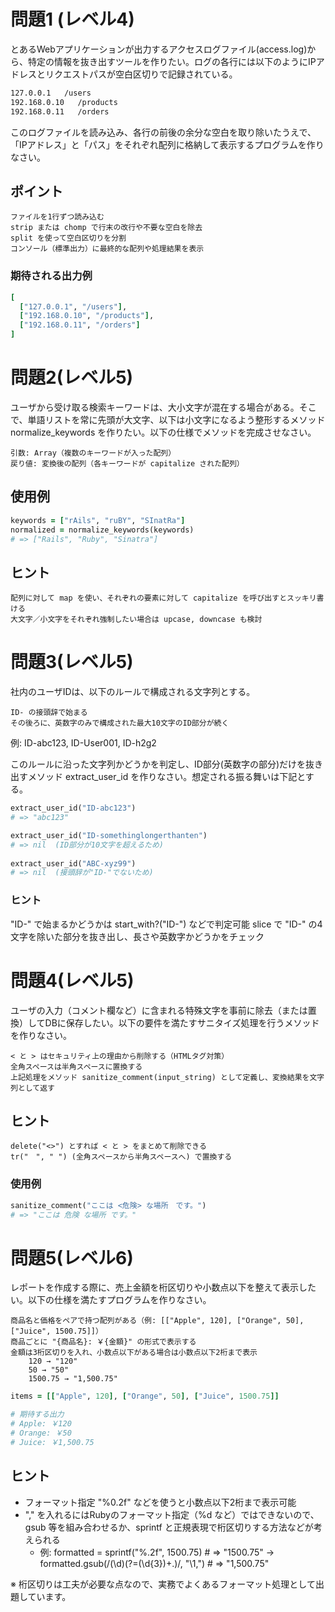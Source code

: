 # 問題1 (レベル4)
とあるWebアプリケーションが出力するアクセスログファイル(access.log)から、特定の情報を抜き出すツールを作りたい。ログの各行には以下のようにIPアドレスとリクエストパスが空白区切りで記録されている。

```bash
127.0.0.1   /users
192.168.0.10   /products
192.168.0.11   /orders  
```
このログファイルを読み込み、各行の前後の余分な空白を取り除いたうえで、「IPアドレス」と「パス」をそれぞれ配列に格納して表示するプログラムを作りなさい。

## ポイント
    ファイルを1行ずつ読み込む
    strip または chomp で行末の改行や不要な空白を除去
    split を使って空白区切りを分割
    コンソール（標準出力）に最終的な配列や処理結果を表示

### 期待される出力例
```ruby
[
  ["127.0.0.1", "/users"],
  ["192.168.0.10", "/products"],
  ["192.168.0.11", "/orders"]
]
```

# 問題2(レベル5)

ユーザから受け取る検索キーワードは、大小文字が混在する場合がある。そこで、単語リストを常に先頭が大文字、以下は小文字になるよう整形するメソッド normalize_keywords を作りたい。以下の仕様でメソッドを完成させなさい。

    引数: Array（複数のキーワードが入った配列）
    戻り値: 変換後の配列（各キーワードが capitalize された配列）
## 使用例
```ruby
keywords = ["rAils", "ruBY", "SInatRa"]
normalized = normalize_keywords(keywords)
# => ["Rails", "Ruby", "Sinatra"]
```
## ヒント
    配列に対して map を使い、それぞれの要素に対して capitalize を呼び出すとスッキリ書ける
    大文字／小文字をそれぞれ強制したい場合は upcase, downcase も検討

# 問題3(レベル5)

社内のユーザIDは、以下のルールで構成される文字列とする。

    ID- の接頭辞で始まる
    その後ろに、英数字のみで構成された最大10文字のID部分が続く
例: ID-abc123, ID-User001, ID-h2g2

このルールに沿った文字列かどうかを判定し、ID部分(英数字の部分)だけを抜き出すメソッド extract_user_id を作りなさい。想定される振る舞いは下記とする。

```ruby
extract_user_id("ID-abc123")  
# => "abc123"

extract_user_id("ID-somethinglongerthanten")  
# => nil  (ID部分が10文字を超えるため)
 
extract_user_id("ABC-xyz99")  
# => nil  (接頭辞が"ID-"でないため)
```
### ヒント
"ID-" で始まるかどうかは start_with?("ID-") などで判定可能
slice で "ID-" の4文字を除いた部分を抜き出し、長さや英数字かどうかをチェック

# 問題4(レベル5)

ユーザの入力（コメント欄など）に含まれる特殊文字を事前に除去（または置換）してDBに保存したい。以下の要件を満たすサニタイズ処理を行うメソッドを作りなさい。

    < と > はセキュリティ上の理由から削除する（HTMLタグ対策）
    全角スペースは半角スペースに置換する
    上記処理をメソッド sanitize_comment(input_string) として定義し、変換結果を文字列として返す
## ヒント
    delete("<>") とすれば < と > をまとめて削除できる
    tr("　", " ") (全角スペースから半角スペースへ) で置換する
### 使用例
```ruby
sanitize_comment("ここは <危険> な場所　です。")
# => "ここは 危険 な場所 です。"
```

# 問題5(レベル6)
レポートを作成する際に、売上金額を桁区切りや小数点以下を整えて表示したい。以下の仕様を満たすプログラムを作りなさい。

    商品名と価格をペアで持つ配列がある（例: [["Apple", 120], ["Orange", 50], ["Juice", 1500.75]]）
    商品ごとに "{商品名}: ￥{金額}" の形式で表示する
    金額は3桁区切りを入れ、小数点以下がある場合は小数点以下2桁まで表示
        120 → "120"
        50 → "50"
        1500.75 → "1,500.75"
```ruby
items = [["Apple", 120], ["Orange", 50], ["Juice", 1500.75]]

# 期待する出力
# Apple: ￥120
# Orange: ￥50
# Juice: ￥1,500.75
```
## ヒント
* フォーマット指定 "%0.2f" などを使うと小数点以下2桁まで表示可能
* "," を入れるにはRubyのフォーマット指定（%d など）ではできないので、gsub 等を組み合わせるか、sprintf と正規表現で桁区切りする方法などが考えられる
    * 例: formatted = sprintf("%.2f", 1500.75) # => "1500.75" → formatted.gsub(/(\d)(?=(\d{3})+\.)/, "\\1,") # => "1,500.75"

※ 桁区切りは工夫が必要な点なので、実務でよくあるフォーマット処理として出題しています。